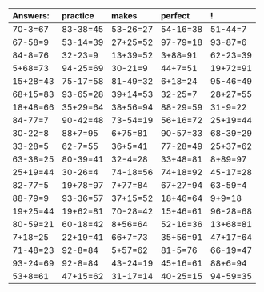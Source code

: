 | Answers: | practice | makes | perfect | ! |
| :--- | :--- | :--- | :--- | :--- |
| 70-3=67 | 83-38=45 | 53-26=27 | 54-16=38 | 51-44=7 | 
| 67-58=9 | 53-14=39 | 27+25=52 | 97-79=18 | 93-87=6 | 
| 84-8=76 | 32-23=9 | 13+39=52 | 3+88=91 | 62-23=39 | 
| 5+68=73 | 94-25=69 | 30-21=9 | 44+7=51 | 19+72=91 | 
| 15+28=43 | 75-17=58 | 81-49=32 | 6+18=24 | 95-46=49 | 
| 68+15=83 | 93-65=28 | 39+14=53 | 32-25=7 | 28+27=55 | 
| 18+48=66 | 35+29=64 | 38+56=94 | 88-29=59 | 31-9=22 | 
| 84-77=7 | 90-42=48 | 73-54=19 | 56+16=72 | 25+19=44 | 
| 30-22=8 | 88+7=95 | 6+75=81 | 90-57=33 | 68-39=29 | 
| 33-28=5 | 62-7=55 | 36+5=41 | 77-28=49 | 25+37=62 | 
| 63-38=25 | 80-39=41 | 32-4=28 | 33+48=81 | 8+89=97 | 
| 25+19=44 | 30-26=4 | 74-18=56 | 74+18=92 | 45-17=28 | 
| 82-77=5 | 19+78=97 | 7+77=84 | 67+27=94 | 63-59=4 | 
| 88-79=9 | 93-36=57 | 37+15=52 | 18+46=64 | 9+9=18 | 
| 19+25=44 | 19+62=81 | 70-28=42 | 15+46=61 | 96-28=68 | 
| 80-59=21 | 60-18=42 | 8+56=64 | 52-16=36 | 13+68=81 | 
| 7+18=25 | 22+19=41 | 66+7=73 | 35+56=91 | 47+17=64 | 
| 71-48=23 | 92-8=84 | 5+57=62 | 81-5=76 | 66-19=47 | 
| 93-24=69 | 92-8=84 | 43-24=19 | 45+16=61 | 88+6=94 | 
| 53+8=61 | 47+15=62 | 31-17=14 | 40-25=15 | 94-59=35 | 
